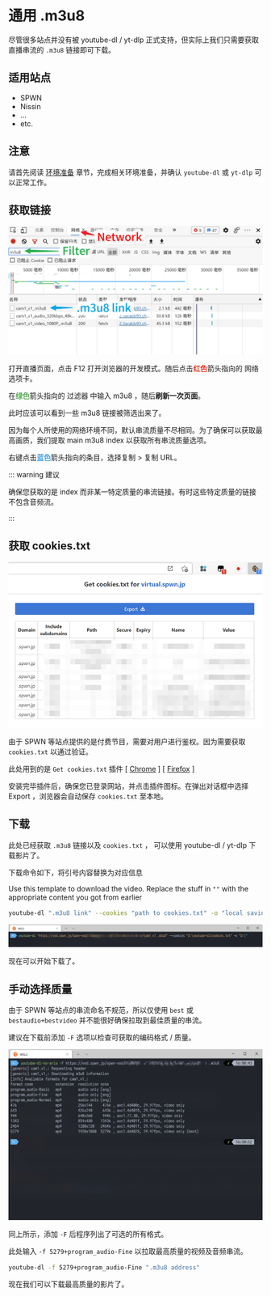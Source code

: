# 通用 .m3u8

尽管很多站点并没有被 youtube-dl / yt-dlp 正式支持，但实际上我们只需要获取直播串流的 `.m3u8` 链接即可下载。

## 适用站点

- SPWN
- Nissin
- ...
- etc.

## 注意

请首先阅读 [环境准备](/zh/preparation/) 章节，完成相关环境准备，并确认 `youtube-dl` 或 `yt-dlp` 可以正常工作。

## 获取链接

![step](./m3u8-0001.jpg)

打开直播页面，点击 F12 打开浏览器的开发模式。随后点击<span style="color:#e93320; font-weight:bold">红色</span>箭头指向的 网络 选项卡。

在<span style="color:#59ac59; font-weight:bold">绿色</span>箭头指向的 过滤器 中输入 m3u8 ，随后**刷新一次页面**。

此时应该可以看到一些 m3u8 链接被筛选出来了。

因为每个人所使用的网络环境不同，默认串流质量不尽相同。为了确保可以获取最高画质，我们提取 main m3u8 index 以获取所有串流质量选项。

右键点击<span style="color:#43a2e3; font-weight:bold">蓝色</span>箭头指向的条目，选择复制 > 复制 URL。

::: warning 建议

确保您获取的是 index 而非某一特定质量的串流链接。有时这些特定质量的链接不包含音频流。

:::

## 获取 cookies.txt

![cookies](./m3u8-0002.jpg)

由于 SPWN 等站点提供的是付费节目，需要对用户进行鉴权。因为需要获取 `cookies.txt` 以通过验证。

此处用到的是 `Get cookies.txt` 插件 [ [Chrome](https://chrome.google.com/webstore/detail/get-cookiestxt/bgaddhkoddajcdgocldbbfleckgcbcid) ] [ [Firefox](https://addons.mozilla.org/en-US/firefox/addon/cookies-txt/) ]

安装完毕插件后，确保您已登录网站，并点击插件图标。在弹出对话框中选择 Export ，浏览器会自动保存 `cookies.txt` 至本地。

## 下载

此处已经获取 `.m3u8` 链接以及 `cookies.txt` ， 可以使用 youtube-dl / yt-dlp 下载影片了。

下载命令如下，将引号内容替换为对应信息

Use this template to download the video. Replace the stuff in `""` with the appropriate content you got from earlier

```bash
youtube-dl ".m3u8 link" --cookies "path to cookies.txt" -o "local saving path"
```

![downloadlink](./m3u8-0003.jpg)

现在可以开始下载了。

## 手动选择质量

由于 SPWN 等站点的串流命名不规范，所以仅使用 `best` 或 `bestaudio+bestvideo` 并不能很好确保拉取到最佳质量的串流。

建议在下载前添加 `-F` 选项以检查可获取的编码格式 / 质量。

![format](./m3u8-0004.jpg)

同上所示，添加 `-F` 后程序列出了可选的所有格式。

此处输入 `-f 5279+program_audio-Fine` 以拉取最高质量的视频及音频串流。

```bash
youtube-dl -f 5279+program_audio-Fine ".m3u8 address"
```

现在我们可以下载最高质量的影片了。
